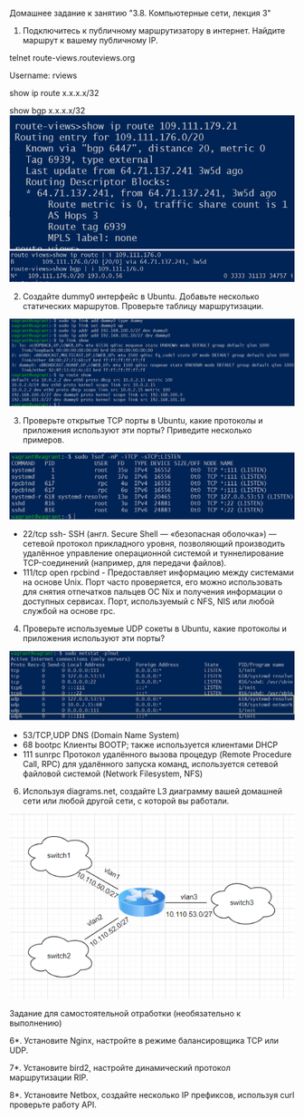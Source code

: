 Домашнее задание к занятию "3.8. Компьютерные сети, лекция 3"

1. Подключитесь к публичному маршрутизатору в интернет. Найдите маршрут к вашему публичному IP.

telnet route-views.routeviews.org

Username: rviews

show ip route x.x.x.x/32

show bgp x.x.x.x/32
![img.png](img.png)
![img_1.png](img_1.png)

2. Создайте dummy0 интерфейс в Ubuntu. Добавьте несколько статических маршрутов. Проверьте таблицу маршрутизации.

![img_2.png](img_2.png)

3. Проверьте открытые TCP порты в Ubuntu, какие протоколы и приложения используют эти порты? Приведите несколько примеров.

![img_3.png](img_3.png)
* 22/tcp    ssh- SSH (англ. Secure Shell — «безопасная оболочка») — сетевой протокол прикладного уровня, позволяющий производить удалённое управление операционной системой и туннелирование TCP-соединений (например, для передачи файлов).
* 111/tcp open  rpcbind - Предоставляет информацию между системами на основе Unix. Порт часто проверяется, его можно использовать для снятия отпечатков пальцев ОС Nix и получения информации о доступных сервисах. Порт, используемый с NFS, NIS или любой службой на основе rpc.

4. Проверьте используемые UDP сокеты в Ubuntu, какие протоколы и приложения используют эти порты?

![img_4.png](img_4.png)
* 53/TCP,UDP DNS (Domain Name System)
* 68 bootpc Клиенты BOOTP; также используется клиентами DHCP 
* 111 sunrpc Протокол удалённого вызова процедур (Remote Procedure Call, RPC) для удалённого запуска команд, используется сетевой файловой системой (Network Filesystem, NFS)

6. Используя diagrams.net, создайте L3 диаграмму вашей домашней сети или любой другой сети, с которой вы работали.

![img_5.png](img_5.png)

Задание для самостоятельной отработки (необязательно к выполнению)

6*. Установите Nginx, настройте в режиме балансировщика TCP или UDP.

7*. Установите bird2, настройте динамический протокол маршрутизации RIP.

8*. Установите Netbox, создайте несколько IP префиксов, используя curl проверьте работу API.
